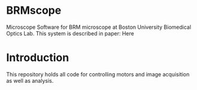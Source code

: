 # BRMscope
Microscope Software for BRM microscope at Boston University Biomedical Optics Lab. This system is described in paper: Here

# Introduction 
This repository holds all code for controlling motors and image acquisition as well as analysis. 
